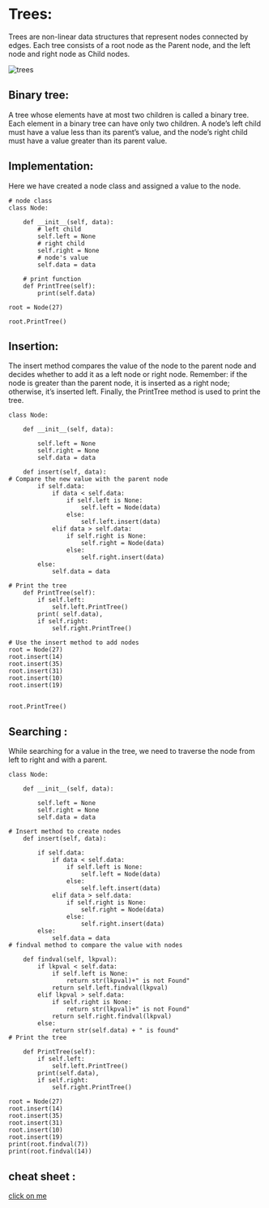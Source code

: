 # Trees:

Trees are non-linear data structures that represent nodes connected by edges. Each tree consists of a root node as the Parent node, and the left node and right node as Child nodes.

![trees](https://www.educative.io/cdn-cgi/image/f=auto,fit=contain,w=2400/api/edpresso/shot/5246936836734976/image/5140072329379840.png)

## Binary tree:
A tree whose elements have at most two children is called a binary tree. Each element in a binary tree can have only two children. A node’s left child must have a value less than its parent’s value, and the node’s right child must have a value greater than its parent value.

## Implementation:
Here we have created a node class and assigned a value to the node.
```
# node class
class Node:

    def __init__(self, data):
        # left child
        self.left = None
        # right child
        self.right = None
        # node's value
        self.data = data

    # print function
    def PrintTree(self):
        print(self.data)

root = Node(27)

root.PrintTree()

```

## Insertion:
The insert method compares the value of the node to the parent node and decides whether to add it as a left node or right node.
Remember: if the node is greater than the parent node, it is inserted as a right node; otherwise,​ it’s inserted left.
Finally, the PrintTree method is used to print the tree.
```
class Node:

    def __init__(self, data):

        self.left = None
        self.right = None
        self.data = data

    def insert(self, data):
# Compare the new value with the parent node
        if self.data:
            if data < self.data:
                if self.left is None:
                    self.left = Node(data)
                else:
                    self.left.insert(data)
            elif data > self.data:
                if self.right is None:
                    self.right = Node(data)
                else:
                    self.right.insert(data)
        else:
            self.data = data

# Print the tree
    def PrintTree(self):
        if self.left:
            self.left.PrintTree()
        print( self.data),
        if self.right:
            self.right.PrintTree()

# Use the insert method to add nodes
root = Node(27)
root.insert(14)
root.insert(35)
root.insert(31)
root.insert(10)
root.insert(19)


root.PrintTree()

```

## Searching :

While searching for a value in the tree, we need to traverse the node from left to right and with a parent.

```
class Node:

    def __init__(self, data):

        self.left = None
        self.right = None
        self.data = data

# Insert method to create nodes
    def insert(self, data):

        if self.data:
            if data < self.data:
                if self.left is None:
                    self.left = Node(data)
                else:
                    self.left.insert(data)
            elif data > self.data:
                if self.right is None:
                    self.right = Node(data)
                else:
                    self.right.insert(data)
        else:
            self.data = data
# findval method to compare the value with nodes

    def findval(self, lkpval):
        if lkpval < self.data:
            if self.left is None:
                return str(lkpval)+" is not Found"
            return self.left.findval(lkpval)
        elif lkpval > self.data:
            if self.right is None:
                return str(lkpval)+" is not Found"
            return self.right.findval(lkpval)
        else:
            return str(self.data) + " is found"
# Print the tree

    def PrintTree(self):
        if self.left:
            self.left.PrintTree()
        print(self.data),
        if self.right:
            self.right.PrintTree()

root = Node(27)
root.insert(14)
root.insert(35)
root.insert(31)
root.insert(10)
root.insert(19)
print(root.findval(7))
print(root.findval(14))

```

## cheat sheet :
[click on me](https://packetlife.net/media/library/11/Spanning_Tree.pdf)